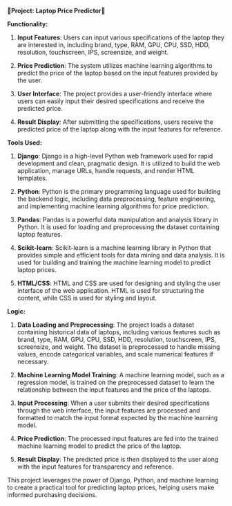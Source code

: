 **🚀Project: Laptop Price Predictor🚀**

**Functionality:**

1. **Input Features**: Users can input various specifications of the laptop they are interested in, including brand, type, RAM, GPU, CPU, SSD, HDD, resolution, touchscreen, IPS, screensize, and weight.

2. **Price Prediction**: The system utilizes machine learning algorithms to predict the price of the laptop based on the input features provided by the user.

3. **User Interface**: The project provides a user-friendly interface where users can easily input their desired specifications and receive the predicted price.

4. **Result Display**: After submitting the specifications, users receive the predicted price of the laptop along with the input features for reference.

**Tools Used:**

1. **Django**: Django is a high-level Python web framework used for rapid development and clean, pragmatic design. It is utilized to build the web application, manage URLs, handle requests, and render HTML templates.

2. **Python**: Python is the primary programming language used for building the backend logic, including data preprocessing, feature engineering, and implementing machine learning algorithms for price prediction.

3. **Pandas**: Pandas is a powerful data manipulation and analysis library in Python. It is used for loading and preprocessing the dataset containing laptop features.

4. **Scikit-learn**: Scikit-learn is a machine learning library in Python that provides simple and efficient tools for data mining and data analysis. It is used for building and training the machine learning model to predict laptop prices.

5. **HTML/CSS**: HTML and CSS are used for designing and styling the user interface of the web application. HTML is used for structuring the content, while CSS is used for styling and layout.

**Logic:**

1. **Data Loading and Preprocessing**: The project loads a dataset containing historical data of laptops, including various features such as brand, type, RAM, GPU, CPU, SSD, HDD, resolution, touchscreen, IPS, screensize, and weight. The dataset is preprocessed to handle missing values, encode categorical variables, and scale numerical features if necessary.

2. **Machine Learning Model Training**: A machine learning model, such as a regression model, is trained on the preprocessed dataset to learn the relationship between the input features and the price of the laptops.

3. **Input Processing**: When a user submits their desired specifications through the web interface, the input features are processed and formatted to match the input format expected by the machine learning model.

4. **Price Prediction**: The processed input features are fed into the trained machine learning model to predict the price of the laptop.

5. **Result Display**: The predicted price is then displayed to the user along with the input features for transparency and reference.

This project leverages the power of Django, Python, and machine learning to create a practical tool for predicting laptop prices, helping users make informed purchasing decisions.
